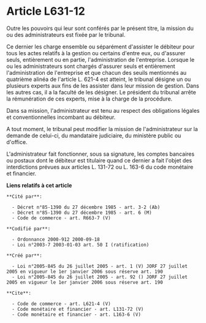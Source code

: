 # Article L631-12

Outre les pouvoirs qui leur sont conférés par le présent titre, la mission du ou des administrateurs est fixée par le
tribunal. 

Ce dernier les charge ensemble ou séparément d'assister le débiteur pour tous les actes relatifs à la gestion ou certains
d'entre eux, ou d'assurer seuls, entièrement ou en partie, l'administration de l'entreprise. Lorsque le ou les
administrateurs sont chargés d'assurer seuls et entièrement l'administration de l'entreprise et que chacun des seuils
mentionnés au quatrième alinéa de l'article L. 621-4 est atteint, le tribunal désigne un ou plusieurs experts aux fins de les
assister dans leur mission de gestion. Dans les autres cas, il a la faculté de les désigner. Le président du tribunal arrête
la rémunération de ces experts, mise à la charge de la procédure. 

Dans sa mission, l'administrateur est tenu au respect des obligations légales et conventionnelles incombant au débiteur. 

A tout moment, le tribunal peut modifier la mission de l'administrateur sur la demande de celui-ci, du mandataire judiciaire,
du ministère public ou d'office. 

L'administrateur fait fonctionner, sous sa signature, les comptes bancaires ou postaux dont le débiteur est titulaire quand
ce dernier a fait l'objet des interdictions prévues aux articles L. 131-72 ou L. 163-6 du code monétaire et financier.

**Liens relatifs à cet article**

	**Cité par**:

	  - Décret n°85-1390 du 27 décembre 1985 - art. 3-2 (Ab)
	  - Décret n°85-1390 du 27 décembre 1985 - art. 6 (M)
	  - Code de commerce - art. R663-7 (V)

	**Codifié par**:

	  - Ordonnance 2000-912 2000-09-18
	  - Loi n°2003-7 2003-01-03 art. 50 I (ratification)

	**Créé par**:

	  - Loi n°2005-845 du 26 juillet 2005 - art. 1 (V) JORF 27 juillet 2005 en vigueur le 1er janvier 2006 sous réserve art. 190
	  - Loi n°2005-845 du 26 juillet 2005 - art. 92 () JORF 27 juillet 2005 en vigueur le 1er janvier 2006 sous réserve art. 190

	**Cite**:

	  - Code de commerce - art. L621-4 (V)
	  - Code monétaire et financier - art. L131-72 (V)
	  - Code monétaire et financier - art. L163-6 (V)
